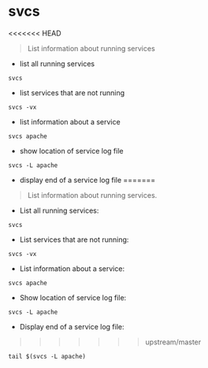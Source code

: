 # svcs

<<<<<<< HEAD
> List information about running services

- list all running services

`svcs`

- list services that are not running

`svcs -vx`

- list information about a service

`svcs apache`

- show location of service log file

`svcs -L apache`

- display end of a service log file
=======
> List information about running services.

- List all running services:

`svcs`

- List services that are not running:

`svcs -vx`

- List information about a service:

`svcs apache`

- Show location of service log file:

`svcs -L apache`

- Display end of a service log file:
>>>>>>> upstream/master

`tail $(svcs -L apache)`
